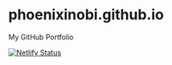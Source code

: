 # phoenixinobi.github.io
My GitHub Portfolio

[![Netlify Status](https://api.netlify.com/api/v1/badges/c343c725-b62b-45e1-8109-b46c0bc9282b/deploy-status)](https://app.netlify.com/sites/clever-booth-c852d3/deploys)
